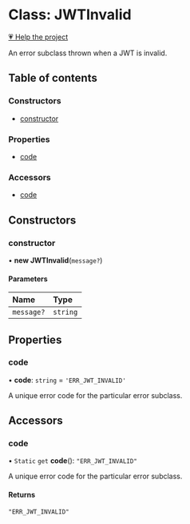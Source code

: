 # Class: JWTInvalid

[💗 Help the project](https://github.com/sponsors/panva)

An error subclass thrown when a JWT is invalid.

## Table of contents

### Constructors

- [constructor](util_errors.JWTInvalid.md#constructor)

### Properties

- [code](util_errors.JWTInvalid.md#code)

### Accessors

- [code](util_errors.JWTInvalid.md#code-1)

## Constructors

### constructor

• **new JWTInvalid**(`message?`)

#### Parameters

| Name | Type |
| :------ | :------ |
| `message?` | `string` |

## Properties

### code

• **code**: `string` = `'ERR_JWT_INVALID'`

A unique error code for the particular error subclass.

## Accessors

### code

• `Static` `get` **code**(): ``"ERR_JWT_INVALID"``

A unique error code for the particular error subclass.

#### Returns

``"ERR_JWT_INVALID"``
